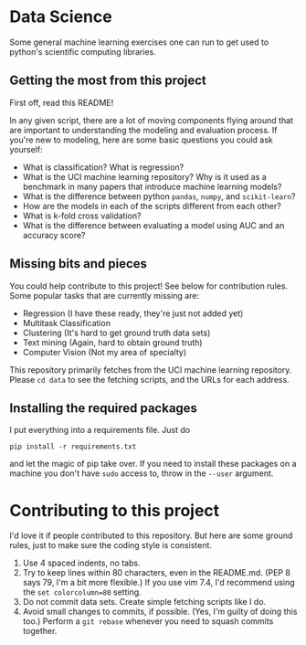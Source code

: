 # Data Science
Some general machine learning exercises one can run to get used to python's
scientific computing libraries.

## Getting the most from this project

First off, read this README!

In any given script, there are a lot of moving components flying around that
are important to understanding the modeling and evaluation process.
If you're new to modeling, here are some basic questions you could ask yourself:

* What is classification? What is regression?
* What is the UCI machine learning repository? Why is it used as a benchmark
in many papers that introduce machine learning models?
* What is the difference between python `pandas`, `numpy`, and `scikit-learn`?
* How are the models in each of the scripts different from each other?
* What is k-fold cross validation?
* What is the difference between evaluating a model using AUC and an accuracy
score?

## Missing bits and pieces

You could help contribute to this project! See below for contribution rules.
Some popular tasks that are currently missing are:

- Regression (I have these ready, they're just not added yet)
- Multitask Classification
- Clustering (It's hard to get ground truth data sets)
- Text mining (Again, hard to obtain ground truth)
- Computer Vision (Not my area of specialty)

This repository primarily fetches from the UCI machine learning repository.
Please `cd data` to see the fetching scripts, and the URLs for each address.

## Installing the required packages
I put everything into a requirements file. Just do

```
pip install -r requirements.txt
```

and let the magic of pip take over. If you need to install these packages on
a machine you don't have `sudo` access to, throw in the `--user` argument.

# Contributing to this project
I'd love it if people contributed to this repository. But here are some ground
rules, just to make sure the coding style is consistent.

1. Use 4 spaced indents, no tabs.
2. Try to keep lines within 80 characters, even in the README.md.
(PEP 8 says 79, I'm a bit more flexible.) If you use vim 7.4, I'd recommend
using the `set colorcolumn=80` setting.
3. Do not commit data sets. Create simple fetching scripts like I do.
4. Avoid small changes to commits, if possible. (Yes, I'm guilty of doing this
too.) Perform a `git rebase` whenever you need to squash commits together.
